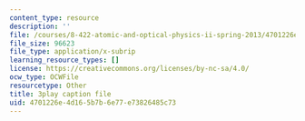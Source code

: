 ```yaml
---
content_type: resource
description: ''
file: /courses/8-422-atomic-and-optical-physics-ii-spring-2013/4701226e4d165b7b6e77e73826485c73_A75xAGO3ZEY.srt
file_size: 96623
file_type: application/x-subrip
learning_resource_types: []
license: https://creativecommons.org/licenses/by-nc-sa/4.0/
ocw_type: OCWFile
resourcetype: Other
title: 3play caption file
uid: 4701226e-4d16-5b7b-6e77-e73826485c73
---
```

